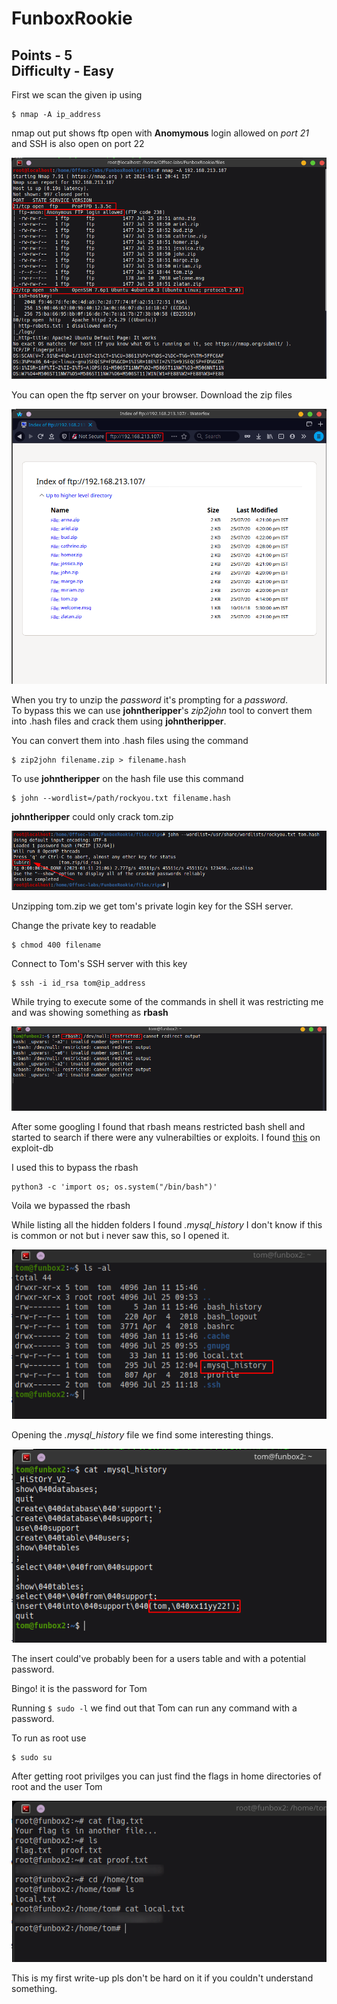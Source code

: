 # FunboxRookie
Points - 5  
Difficulty - Easy
---

First we scan the given ip using    
```
$ nmap -A ip_address
```
nmap out put shows ftp open with **Anomymous** login allowed on *port 21* and SSH is also open on port 22

![nmap scan](images/nmap1.png)

You can open the ftp server on your browser. Download the zip files    

![ftp](images/ftp1.png)    


When you try to unzip the *password* it's prompting for a *password*.   
To bypass this we can use **johntheripper**'s *zip2john* tool to convert them into .hash files and crack them using **johntheripper**.  

You can convert them into .hash files using the command 
```
$ zip2john filename.zip > filename.hash
```
To use **johntheripper** on the hash file use this command      
```
$ john --wordlist=/path/rockyou.txt filename.hash 
```

**johntheripper** could only crack tom.zip

![john the ripper](images/john1.png)

Unzipping tom.zip we get tom's private login key for the SSH server.    

Change the private key to readable  
```
$ chmod 400 filename
```

Connect to Tom's SSH server with this key   
```
$ ssh -i id_rsa tom@ip_address
```

While trying to execute some of the commands in shell it was restricting me and was showing something as **rbash**

![ssh](images/ssh_bash.png)

After some googling I found that rbash means restricted bash shell and started to search if there were any vulnerabilties or exploits.
I found [this](https://www.exploit-db.com/docs/english/44592-linux-restricted-shell-bypass-guide.pdf) on exploit-db

I used this to bypass the rbash
```
python3 -c 'import os; os.system("/bin/bash")'
```
Voila we bypassed the rbash     

While listing all the hidden folders I found *.mysql_history* I don't know if this is common or not but i never saw this, so I opened it.

![ls -al](images/list1.png)

Opening the *.mysql_history* file we find some interesting things.

![cat](images/cat1.png)     

The insert could've probably been for a users table and with a potential password.

Bingo! it is the password for Tom

Running ```$ sudo -l``` we find out that Tom can run any command with a password.   

To run as root use      
```
$ sudo su
```
After getting root privilges you can just find the flags in home directories of root and the user Tom

![flags](images/flags.png)

This is my first write-up pls don't be hard on it if you couldn't understand something.